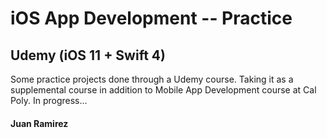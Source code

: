 # iOS App Development -- Practice

## Udemy (iOS 11 + Swift 4)

Some practice projects done through a Udemy course. Taking it as a supplemental course in addition to Mobile App Development course at Cal Poly. In progress...

#### Juan Ramirez


